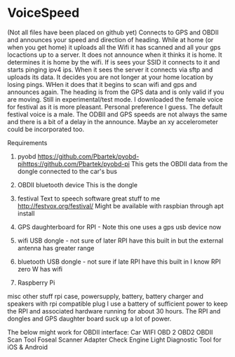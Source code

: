 # VoiceSpeed
(Not all files have been placed on github yet)
Connects to GPS and OBDII and announces your speed and direction of heading.
While at home (or when you get home) it uploads all the Wifi it has scanned 
and all your gps locactions up to a server. It does not announce when it
thinks it is home. It determines it is home by the wifi.  If is sees your SSID
it connects to it and starts pinging ipv4 ips.  When it sees the server it
connects via sftp and uploads its data.  It decides you are not longer at your
home location by losing pings. WHen it does that it begins to scan wifi and
gps and announces again. The heading is from the GPS data and is only valid 
if you are moving. Still in experimental/test mode.  I downloaded the female
voice for festival as it is more pleasant. Personal preference I guess. The 
default festival voice is a male. The ODBII and GPS speeds are not always the
same and there is a bit of a delay in the announce. Maybe an xy accelerometer
could be incorporated too.

Requirements
1. pyobd  https://github.com/Pbartek/pyobd-pihttps://github.com/Pbartek/pyobd-pi
This gets the OBDII data from the dongle connected to the car's bus

2. OBDII bluetooth device
This is the dongle

3. festival Text to speech software great stuff to me
http://festvox.org/festival/  Might be available with raspbian through apt install

4. GPS daughterboard for RPI - Note this one uses a gps usb device now

5. wifi USB dongle - not sure of later RPI have this built in but the external antenna has greater range

6. bluetooth USB dongle - not sure if late RPI have this built in I know RPI zero W has wifi

7. Raspberry Pi

misc other stuff
rpi case, powersupply, battery, battery charger and speakers with rpi compatible plug
I use a battery of sufficient power to keep the RPI and associated hardware running for
about 30 hours.  The RPI and dongles and GPS daughter board suck up a lot of power.

The below might work for OBDII interface:
Car WIFI OBD 2 OBD2 OBDII Scan Tool Foseal Scanner Adapter Check Engine Light Diagnostic Tool for iOS & Android 



